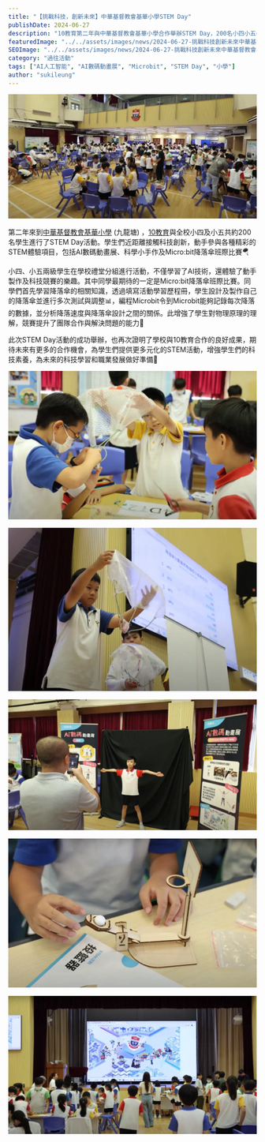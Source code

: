```yaml
---
title: "【挑戰科技，創新未來】中華基督教會基華小學STEM Day"
publishDate: 2024-06-27
description: "10教育第二年與中華基督教會基華小學合作舉辦STEM Day，200名小四小五學生參與AI數碼動畫展和Micro:bit降落傘班際比賽，學習物理原理和編程技術。"
featuredImage: "../../assets/images/news/2024-06-27-挑戰科技創新未來中華基督教會基華小學stem-day/image1.png"
SEOImage: "../../assets/images/news/2024-06-27-挑戰科技創新未來中華基督教會基華小學stem-day/image1.png"
category: "過往活動"
tags: ["AI人工智能", "AI數碼動畫展", "Microbit", "STEM Day", "小學"]
author: "sukileung"
---
```


![](../../assets/images/news/2024-06-27-挑戰科技創新未來中華基督教會基華小學stem-day/image1.png)

第二年來到[中華基督教會基華小學](https://www.kwpskt.edu.hk/) (九龍塘) ，[10教育](/)與全校小四及小五共約200名學生進行了STEM Day活動。學生們近距離接觸科技創新，動手參與各種精彩的STEM體驗項目，包括AI數碼動畫展、科學小手作及Micro:bit降落傘班際比賽🪂

小四、小五兩級學生在學校禮堂分組進行活動，不僅學習了AI技術，還體驗了動手製作及科技競賽的樂趣。其中同學最期待的一定是Micro:bit降落傘班際比賽。同學們首先學習降落傘的相關知識，透過填寫活動學習歷程冊，學生設計及製作自己的降落傘並進行多次測試與調整📊，編程Microbit令到Microbit能夠記錄每次降落的數據，並分析降落速度與降落傘設計之間的關係。此增強了學生對物理原理的理解，競賽提升了團隊合作與解決問題的能力🤝

此次STEM Day活動的成功舉辦，也再次證明了學校與10教育合作的良好成果，期待未來有更多的合作機會，為學生們提供更多元化的STEM活動，增強學生們的科技素養，為未來的科技學習和職業發展做好準備💪

![](../../assets/images/news/2024-06-27-挑戰科技創新未來中華基督教會基華小學stem-day/image2.png)

![](../../assets/images/news/2024-06-27-挑戰科技創新未來中華基督教會基華小學stem-day/image3.png)

![](../../assets/images/news/2024-06-27-挑戰科技創新未來中華基督教會基華小學stem-day/image4.png)

![](../../assets/images/news/2024-06-27-挑戰科技創新未來中華基督教會基華小學stem-day/image5.png)

![](../../assets/images/news/2024-06-27-挑戰科技創新未來中華基督教會基華小學stem-day/image6.png)

###
